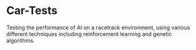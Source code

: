 # Car-Tests
Testing the performance of AI on a racetrack environment, using various different techniques including reinforcement learning and genetic algorithms.
